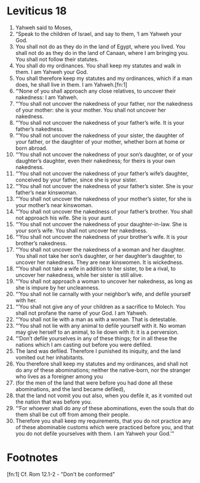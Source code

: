 ﻿
# Leviticus 18
1. Yahweh said to Moses, 
2. “Speak to the children of Israel, and say to them, ‘I am Yahweh your God. 
3. You shall not do as they do in the land of Egypt, where you lived. You shall not do as they do in the land of Canaan, where I am bringing you. You shall not follow their statutes. 
4. You shall do my ordinances. You shall keep my statutes and walk in them. I am Yahweh your God. 
5. You shall therefore keep my statutes and my ordinances, which if a man does, he shall live in them. I am Yahweh.[fn:1] 
6. “‘None of you shall approach any close relatives, to uncover their nakedness: I am Yahweh. 
7. “‘You shall not uncover the nakedness of your father, nor the nakedness of your mother: she is your mother. You shall not uncover her nakedness. 
8. “‘You shall not uncover the nakedness of your father’s wife. It is your father’s nakedness. 
9. “‘You shall not uncover the nakedness of your sister, the daughter of your father, or the daughter of your mother, whether born at home or born abroad. 
10. “‘You shall not uncover the nakedness of your son’s daughter, or of your daughter’s daughter, even their nakedness; for theirs is your own nakedness. 
11. “‘You shall not uncover the nakedness of your father’s wife’s daughter, conceived by your father, since she is your sister. 
12. “‘You shall not uncover the nakedness of your father’s sister. She is your father’s near kinswoman. 
13. “‘You shall not uncover the nakedness of your mother’s sister, for she is your mother’s near kinswoman. 
14. “‘You shall not uncover the nakedness of your father’s brother. You shall not approach his wife. She is your aunt. 
15. “‘You shall not uncover the nakedness of your daughter-in-law. She is your son’s wife. You shall not uncover her nakedness. 
16. “‘You shall not uncover the nakedness of your brother’s wife. It is your brother’s nakedness. 
17. “‘You shall not uncover the nakedness of a woman and her daughter. You shall not take her son’s daughter, or her daughter’s daughter, to uncover her nakedness. They are near kinswomen. It is wickedness. 
18. “‘You shall not take a wife in addition to her sister, to be a rival, to uncover her nakedness, while her sister is still alive. 
19. “‘You shall not approach a woman to uncover her nakedness, as long as she is impure by her uncleanness. 
20. “‘You shall not lie carnally with your neighbor’s wife, and defile yourself with her. 
21. “‘You shall not give any of your children as a sacrifice to Molech. You shall not profane the name of your God. I am Yahweh. 
22. “‘You shall not lie with a man as with a woman. That is detestable. 
23. “‘You shall not lie with any animal to defile yourself with it. No woman may give herself to an animal, to lie down with it: it is a perversion. 
24. “‘Don’t defile yourselves in any of these things; for in all these the nations which I am casting out before you were defiled. 
25. The land was defiled. Therefore I punished its iniquity, and the land vomited out her inhabitants. 
26. You therefore shall keep my statutes and my ordinances, and shall not do any of these abominations; neither the native-born, nor the stranger who lives as a foreigner among you 
27. (for the men of the land that were before you had done all these abominations, and the land became defiled), 
28. that the land not vomit you out also, when you defile it, as it vomited out the nation that was before you. 
29. “‘For whoever shall do any of these abominations, even the souls that do them shall be cut off from among their people. 
30. Therefore you shall keep my requirements, that you do not practice any of these abominable customs which were practiced before you, and that you do not defile yourselves with them. I am Yahweh your God.’” 

# Footnotes

[fn:1] Cf. Rom 12.1-2 - "Don't be conformed" 
